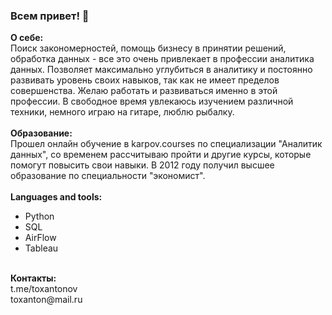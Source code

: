 ### Всем привет! 👋

<b>О себе:</b> <br>
Поиск закономерностей, помощь бизнесу в принятии решений, обработка данных - все это очень привлекает в профессии аналитика данных. Позволяет максимально углубиться в аналитику и постоянно развивать уровень своих навыков, так как не имеет пределов совершенства. Желаю работать и развиваться именно в этой профессии.
В свободное время увлекаюсь изучением различной техники, немного играю на гитаре, люблю рыбалку. <br>
<br>
<b>Образование:</b> <br>
Прошел онлайн обучение в karpov.courses по специализации "Аналитик данных", со временем рассчитываю пройти и другие курсы, которые помогут повысить свои навыки. В 2012 году получил высшее образование по специальности "экономист". <br>
<br>
<b>Languages and tools:</b> <br>
- Python <br>
- SQL <br>
- AirFlow <br>
- Tableau <br>
<br>
<b>Контакты:</b> <br>
t.me/toxantonov <br>
toxanton@mail.ru
